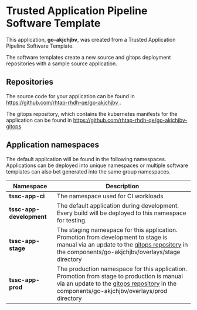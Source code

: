 # Trusted Application Pipeline Software Template

This application, **go-akjchjbv**, was created from a Trusted Application Pipeline Software Template.

The software templates create a new source and gitops deployment repositories with a sample source application. 

## Repositories

The source code for your application can be found in [https://github.com/rhtap-rhdh-qe/go-akjchjbv ](https://github.com/rhtap-rhdh-qe/go-akjchjbv ).
 
The gitops repository, which contains the kubernetes manifests for the application can be found in 
[https://github.com/rhtap-rhdh-qe/go-akjchjbv-gitops ](https://github.com/rhtap-rhdh-qe/go-akjchjbv-gitops ) 

## Application namespaces 

The default application will be found in the following namespaces. Applications can be deployed into unique namespaces or multiple software templates can also bet generated into the same group namespaces.  

|  Namespace   |  Description   |  
| -------- | -------- |
| **tssc-app-ci** | The namespace used for CI workloads |
| **tssc-app-development** | The default application during development. Every build will be deployed to this namespace for testing. |
| **tssc-app-stage** | The staging namespace for this application. Promotion from development to stage is manual via an update to the [gitops repository](https://github.com/rhtap-rhdh-qe/go-akjchjbv-gitops ) in the components/go-akjchjbv/overlays/stage directory |
| **tssc-app-prod** | The production namespace for this application. Promotion from stage to production is manual via an update to the [gitops repository](https://github.com/rhtap-rhdh-qe/go-akjchjbv-gitops ) in the components/go-akjchjbv/overlays/prod directory |